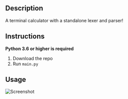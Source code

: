 ## Description
A terminal calculator with a standalone lexer and parser!


## Instructions
**Python 3.6 or higher is required**
1. Download the repo
2. Run `main.py`

## Usage
![Screenshot](https://media.discordapp.net/attachments/774018632278867978/775148216399298570/unknown.png)
